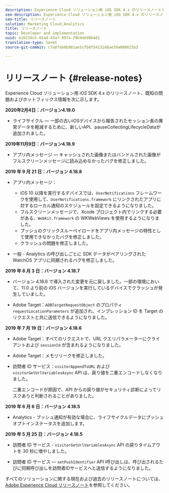 ```yaml
---
description: Experience Cloud ソリューション用 iOS SDK 4.x のリリースノートと既知の問題です。
seo-description: Experience Cloud ソリューション用 iOS SDK 4.x のリリースノートと既知の問題です。
seo-title: リリースノート
solution: Marketing Cloud,Analytics
title: リリースノート
topic: Developer and implementation
uuid: e1613dc5-02a4-43a7-997a-29b4de98b4d1
translation-type: tm+mt
source-git-commit: c7a0fde8b981ae5cfb0f54131d8ae59a008825b3

---
```



# リリースノート {#release-notes}

Experience Cloud ソリューション用 iOS SDK 4.x のリリースノート、既知の問題およびホットフィックス情報を次に示します。

**2020年2月4日：バージョン4.19.0**

* ライフサイクル — 一部の古いiOSデバイスから報告されたセッション長の異常データを軽減するために、新しいAPI、pauseCollectingLifecycleDataが追加されました。

**2019年11月9日：バージョン4.18.9**

* アプリ内メッセージ — キャッシュされた画像またはバンドルされた画像がフルスクリーンメッセージに読み込めなかったバグを修正しました。

**2019 年 9 月 21 日：バージョン 4.18.8**

* アプリ内メッセージ：

   * iOS 10 以降を実行するデバイスでは、`UserNotifications` フレームワークを使用して、`UserNotifications.framework` にリンクされたアプリに対するローカル通知のスケジュールを設定できるようになりました。
   * フルスクリーンメッセージで、Xcode プロジェクト内でリンクする必要がある、`WebKit.framework` の WKWebViews を使用するようになりました。
   * プッシュのクリックスルーペイロードをアプリ内メッセージの特性として使用できなかったバグを修正しました。
   * クラッシュの問題を修正しました。

* 一般 - Analytics の呼び出しごとに SDK データがペアリングされた WatchOS アプリに同期されるバグを修正しました。

**2019 年 8 月 3 日：バージョン 4.18.7**

* バージョン 4.18.6 で導入された変更を元に戻しました。一部の環境において、11.0 より前の iOS バージョンを実行しているデバイスでクラッシュが発生していました。

* Adobe Target：`ADBTargetRequestObject` のプロパティ `requestLocationParameters` が追加され、インプレッション ID を Target のリクエストと共に送信できるようになりました。

**2019 年 7 月 19 日：バージョン 4.18.6**

* Adobe Target：すべてのリクエストで、URL クエリパラメーターにクライアントおよび `sessionId` が含まれるようになりました。
* Adobe Target：メモリリークを修正しました。
* 訪問者 ID サービス：`visitorAppendToURL` および `visitorGetUrlVariablesAsync` API は、戻り値を二重エンコードしなくなりました。 

   二重エンコードが原因で、API からの戻り値がセキュリティ診断によってリスクありと判断されることがありました。

**2019 年 6 月 6 日：バージョン 4.18.5**

* Analytics - プッシュ通知が有効な場合に、ライフサイクルデータにプッシュオプトインステータスを追加します。

**2019 年 5 月 25 日：バージョン 4.18.5**

* 訪問者 ID サービス - 
   `visitorGetUrlVariablesAsync` API の戻りタイムアウトを 30 秒に増やしました。

* 訪問者 ID サービス — `setPushIdentifier` API I呼び出しは、呼び出されるたびに同期呼び出しを訪問者IDサービスへと送信するようになりました。

すべてのソリューションに関する現在および過去のリリースノートについては、[Adobe Experience Cloud リリースノート](https://marketing.adobe.com/resources/help/en_US/whatsnew/)を参照してください。
